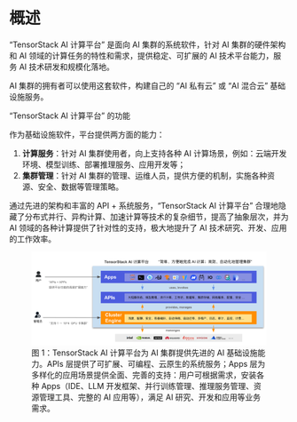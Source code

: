 # 概述

“TensorStack AI 计算平台” 是面向 AI 集群的系统软件，针对 AI 集群的硬件架构和 AI 领域的计算任务的特性和需求，提供稳定、可扩展的 AI 技术平台能力，服务 AI 技术研发和规模化落地。

AI 集群的拥有者可以使用这套软件，构建自己的 “AI 私有云” 或 “AI 混合云” 基础设施服务。

<aside class="note info">
<div class="title">“TensorStack AI 计算平台” 的功能</div>

作为基础设施软件，平台提供两方面的能力：

1. **计算服务**：针对 AI 集群使用者，向上支持各种 AI 计算场景，例如：云端开发环境、模型训练、部署推理服务、应用开发等；
1. **集群管理**：针对 AI 集群的管理、运维人员，提供方便的机制，实施各种资源、安全、数据等管理策略。

</aside>

通过先进的架构和丰富的 API + 系统服务，“TensorStack AI 计算平台” 合理地隐藏了分布式并行、异构计算、加速计算等技术的复杂细节，提高了抽象层次，并为 AI 领域的各种计算提供了针对性的支持，极大地提升了 AI 技术研究、开发、应用的工作效率。

<figure class="architecture">
  <img alt="t9k-arch" src="./assets/overview/t9k-arch.png" />
  <figcaption>图 1：TensorStack AI 计算平台为 AI 集群提供先进的 AI 基础设施能力。APIs 层提供了可扩展、可编程、云原生的系统服务；Apps 层为多样化的应用场景提供全面、完善的支持：用户可根据需求，安装各种 Apps（IDE、LLM 开发框架、并行训练管理、推理服务管理、资源管理工具、完整的 AI 应用等），满足 AI 研究、开发和应用等业务需求。</figcaption>
</figure>
